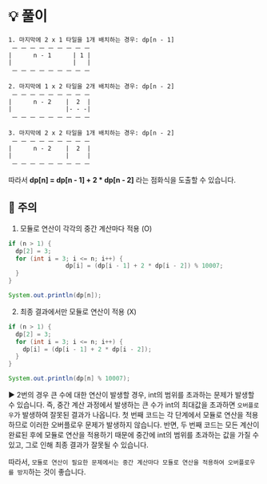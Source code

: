 # 💡 풀이 
```
1. 마지막에 2 x 1 타일을 1개 배치하는 경우: dp[n - 1]
 ㅡ ㅡ ㅡ ㅡ ㅡ ㅡ ㅡ ㅡ ㅡ
|      n - 1      | 1 |
|                 |   |
 ㅡ ㅡ ㅡ ㅡ ㅡ ㅡ ㅡ ㅡ ㅡ

2. 마지막에 1 x 2 타일을 2개 배치하는 경우: dp[n - 2]
 ㅡ ㅡ ㅡ ㅡ ㅡ ㅡ ㅡ ㅡ ㅡ
|      n - 2    |  2  |
|               |- - -|
 ㅡ ㅡ ㅡ ㅡ ㅡ ㅡ ㅡ ㅡ ㅡ

3. 마지막에 2 x 2 타일을 1개 배치하는 경우: dp[n - 2]
 ㅡ ㅡ ㅡ ㅡ ㅡ ㅡ ㅡ ㅡ ㅡ
|      n - 2    |  2  |
|               |     |
 ㅡ ㅡ ㅡ ㅡ ㅡ ㅡ ㅡ ㅡ ㅡ                  
```

따라서 __dp[n] = dp[n - 1] + 2 * dp[n - 2]__ 라는 점화식을 도출할 수 있습니다.

## 📌 주의
1. 모듈로 연산이 각각의 중간 계산마다 적용 (O)
```java
if (n > 1) {
  dp[2] = 3;
  for (int i = 3; i <= n; i++) {
				dp[i] = (dp[i - 1] + 2 * dp[i - 2]) % 10007;
  }
}

System.out.println(dp[n]);
```
2. 최종 결과에서만 모듈로 연산이 적용 (X)
```java
if (n > 1) {
  dp[2] = 3;
  for (int i = 3; i <= n; i++) {
    dp[i] = (dp[i - 1] + 2 * dp[i - 2]);
  }
}

System.out.println(dp[n] % 10007);
```

▶️ 2번의 경우 큰 수에 대한 연산이 발생할 경우, int의 범위를 초과하는 문제가 발생할 수 있습니다. 즉, 중간 계산 과정에서 발생하는 큰 수가 int의 최대값을 초과하면 ```오버플로우```가 발생하여 잘못된 결과가 나옵니다.
첫 번째 코드는 각 단계에서 모듈로 연산을 적용하므로 이러한 오버플로우 문제가 발생하지 않습니다. 반면, 두 번째 코드는 모든 계산이 완료된 후에 모듈로 연산을 적용하기 때문에 중간에 int의 범위를 초과하는 값을 가질 수 있고, 그로 인해 최종 결과가 잘못될 수 있습니다.

따라서, ```모듈로 연산이 필요한 문제에서는 중간 계산마다 모듈로 연산을 적용하여 오버플로우를 방지```하는 것이 좋습니다.
